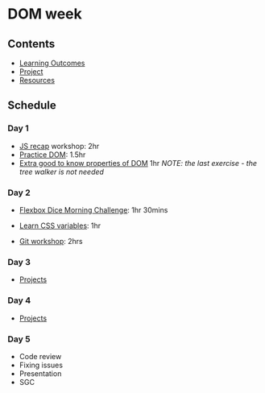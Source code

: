 # DOM week

## Contents

- [Learning Outcomes](./learning-outcomes.md)
- [Project](./project.md)
- [Resources](./resources.md)

## Schedule

### Day 1

- [JS recap](https://github.com/WebAhead/js-recap) workshop: 2hr
- [Practice DOM](https://github.com/WebAhead/practice-dom): 1.5hr
- [Extra good to know properties of DOM](https://dom-tutorials.appspot.com/static/1.html) 1hr
  _NOTE: the last exercise - the tree walker is not needed_

### Day 2


- [Flexbox Dice Morning Challenge](https://github.com/smarthutza/flexbox-workshop): 1hr 30mins

- [Learn CSS variables](https://github.com/bobbysebolao/learn-css-variables): 1hr

- [Git workshop](https://github.com/foundersandcoders/git-workflow-workshop-for-two): 2hrs

### Day 3


- [Projects](https://github.com/WebAhead/master-reference/blob/master/coursebook/week-2/project.md)

### Day 4

- [Projects](https://github.com/WebAhead/master-reference/blob/master/coursebook/week-2/project.md)

### Day 5

- Code review
- Fixing issues
- Presentation
- SGC
